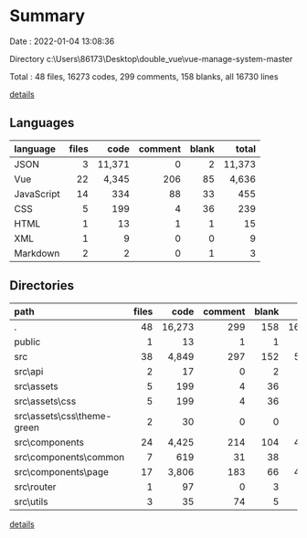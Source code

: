 # Summary

Date : 2022-01-04 13:08:36

Directory c:\Users\86173\Desktop\double_vue\vue-manage-system-master

Total : 48 files,  16273 codes, 299 comments, 158 blanks, all 16730 lines

[details](details.md)

## Languages
| language | files | code | comment | blank | total |
| :--- | ---: | ---: | ---: | ---: | ---: |
| JSON | 3 | 11,371 | 0 | 2 | 11,373 |
| Vue | 22 | 4,345 | 206 | 85 | 4,636 |
| JavaScript | 14 | 334 | 88 | 33 | 455 |
| CSS | 5 | 199 | 4 | 36 | 239 |
| HTML | 1 | 13 | 1 | 1 | 15 |
| XML | 1 | 9 | 0 | 0 | 9 |
| Markdown | 2 | 2 | 0 | 1 | 3 |

## Directories
| path | files | code | comment | blank | total |
| :--- | ---: | ---: | ---: | ---: | ---: |
| . | 48 | 16,273 | 299 | 158 | 16,730 |
| public | 1 | 13 | 1 | 1 | 15 |
| src | 38 | 4,849 | 297 | 152 | 5,298 |
| src\api | 2 | 17 | 0 | 2 | 19 |
| src\assets | 5 | 199 | 4 | 36 | 239 |
| src\assets\css | 5 | 199 | 4 | 36 | 239 |
| src\assets\css\theme-green | 2 | 30 | 0 | 0 | 30 |
| src\components | 24 | 4,425 | 214 | 104 | 4,743 |
| src\components\common | 7 | 619 | 31 | 38 | 688 |
| src\components\page | 17 | 3,806 | 183 | 66 | 4,055 |
| src\router | 1 | 97 | 0 | 3 | 100 |
| src\utils | 3 | 35 | 74 | 5 | 114 |

[details](details.md)